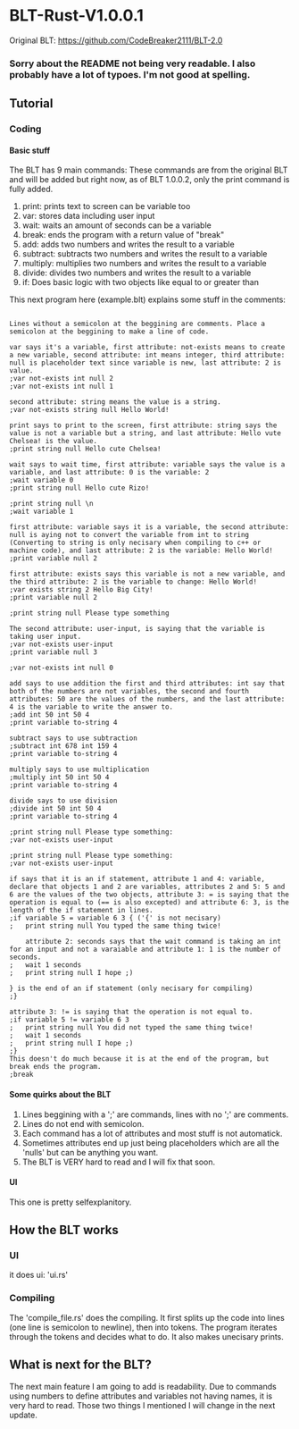 # BLT-Rust-V1.0.0.1

Original BLT: https://github.com/CodeBreaker2111/BLT-2.0

### Sorry about the README not being very readable. I also probably have a lot of typoes. I'm not good at spelling.

## Tutorial

### Coding

#### Basic stuff

The BLT has 9 main commands:    These commands are from the original BLT and will be added but right now, as of BLT 1.0.0.2, only the print command is fully added.

1. print: prints text to screen can be variable too
2. var: stores data including user input
3. wait: waits an amount of seconds can be a variable
4. break: ends the program with a return value of "break"
5. add: adds two numbers and writes the result to a variable
6. subtract: subtracts two numbers and writes the result to a variable
7. multiply: multiplies two numbers and writes the result to a variable
8. divide: divides two numbers and writes the result to a variable
9. if: Does basic logic with two objects like equal to or greater than

This next program here (example.blt) explains some stuff in the comments:

```Lines without a semicolon at the beggining are comments. Place a semicolon at the beggining to make a line of code.

Lines without a semicolon at the beggining are comments. Place a semicolon at the beggining to make a line of code.

var says it's a variable, first attribute: not-exists means to create a new variable, second attribute: int means integer, third attribute: null is placeholder text since variable is new, last attribute: 2 is value.
;var not-exists int null 2
;var not-exists int null 1

second attribute: string means the value is a string.
;var not-exists string null Hello World!

print says to print to the screen, first attribute: string says the value is not a variable but a string, and last attribute: Hello vute Chelsea! is the value.
;print string null Hello cute Chelsea!

wait says to wait time, first attribute: variable says the value is a variable, and last attribute: 0 is the variable: 2
;wait variable 0
;print string null Hello cute Rizo!

;print string null \n
;wait variable 1

first attribute: variable says it is a variable, the second attribute: null is aying not to convert the variable from int to string (Converting to string is only necisary when compiling to c++ or machine code), and last attribute: 2 is the variable: Hello World!
;print variable null 2

first attribute: exists says this variable is not a new variable, and the third attribute: 2 is the variable to change: Hello World!
;var exists string 2 Hello Big City!
;print variable null 2

;print string null Please type something

The second attribute: user-input, is saying that the variable is taking user input.
;var not-exists user-input
;print variable null 3

;var not-exists int null 0

add says to use addition the first and third attributes: int say that both of the numbers are not variables, the second and fourth attributes: 50 are the values of the numbers, and the last attribute: 4 is the variable to write the answer to.
;add int 50 int 50 4
;print variable to-string 4

subtract says to use subtraction
;subtract int 678 int 159 4
;print variable to-string 4

multiply says to use multiplication
;multiply int 50 int 50 4
;print variable to-string 4

divide says to use division
;divide int 50 int 50 4
;print variable to-string 4

;print string null Please type something:
;var not-exists user-input

;print string null Please type something:
;var not-exists user-input

if says that it is an if statement, attribute 1 and 4: variable, declare that objects 1 and 2 are variables, attributes 2 and 5: 5 and 6 are the values of the two objects, attribute 3: = is saying that the operation is equal to (== is also excepted) and attribute 6: 3, is the length of the if statement in lines.
;if variable 5 = variable 6 3 { ('{' is not necisary)
;   print string null You typed the same thing twice!

    attribute 2: seconds says that the wait command is taking an int for an input and not a varaiable and attribute 1: 1 is the number of seconds.
;   wait 1 seconds
;   print string null I hope ;)

} is the end of an if statement (only necisary for compiling)
;}

attribute 3: != is saying that the operation is not equal to.
;if variable 5 != variable 6 3
;   print string null You did not typed the same thing twice!
;   wait 1 seconds
;   print string null I hope ;)
;}
This doesn't do much because it is at the end of the program, but break ends the program.
;break
```

#### Some quirks about the BLT

1. Lines beggining with a ';' are commands, lines with no ';' are comments.
2. Lines do not end with semicolon.
3. Each command has a lot of attributes and most stuff is not automatick.
4. Sometimes attributes end up just being placeholders which are all the 'nulls' but can be anything you want.
5. The BLT is VERY hard to read and I will fix that soon.

#### UI

This one is pretty selfexplanitory.

## How the BLT works

### UI

it does ui: 'ui.rs'

### Compiling

The 'compile_file.rs' does the compiling. It first splits up the code into lines (one line is semicolon to newline), then into tokens. The program iterates through the tokens and decides what to do. It also makes unecisary prints.

## What is next for the BLT?

The next main feature I am going to add is readability. Due to commands using numbers to define attributes and variables not having names, it is very hard to read. Those two things I mentioned I will change in the next update.